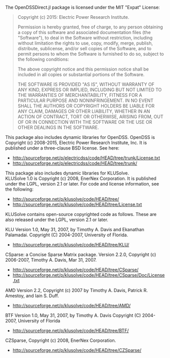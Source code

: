 The OpenDSSDirect.jl package is licensed under the MIT "Expat" License:

> Copyright (c) 2015: Electric Power Research Institute.
>
> Permission is hereby granted, free of charge, to any person obtaining
> a copy of this software and associated documentation files (the
> "Software"), to deal in the Software without restriction, including
> without limitation the rights to use, copy, modify, merge, publish,
> distribute, sublicense, and/or sell copies of the Software, and to
> permit persons to whom the Software is furnished to do so, subject to
> the following conditions:
>
> The above copyright notice and this permission notice shall be
> included in all copies or substantial portions of the Software.
>
> THE SOFTWARE IS PROVIDED "AS IS", WITHOUT WARRANTY OF ANY KIND,
> EXPRESS OR IMPLIED, INCLUDING BUT NOT LIMITED TO THE WARRANTIES OF
> MERCHANTABILITY, FITNESS FOR A PARTICULAR PURPOSE AND NONINFRINGEMENT.
> IN NO EVENT SHALL THE AUTHORS OR COPYRIGHT HOLDERS BE LIABLE FOR ANY
> CLAIM, DAMAGES OR OTHER LIABILITY, WHETHER IN AN ACTION OF CONTRACT,
> TORT OR OTHERWISE, ARISING FROM, OUT OF OR IN CONNECTION WITH THE
> SOFTWARE OR THE USE OR OTHER DEALINGS IN THE SOFTWARE.

This package also includes dynamic libraries for OpenDSS. OpenDSS is
Copyright (c) 2008-2015, Electric Power Research Institute, Inc. It is
published under a three-clause BSD license. See here:

* http://sourceforge.net/p/electricdss/code/HEAD/tree/trunk/License.txt
* http://sourceforge.net/p/electricdss/code/HEAD/tree/trunk/

This package also includes dynamic libraries for KLUSolve.  
KLUSolve 1.0 is Copyright (c) 2008, EnerNex Corporation. 
It is published under the LGPL, version 2.1 or later. For 
code and license information, see the following:

* http://sourceforge.net/p/klusolve/code/HEAD/tree/
* http://sourceforge.net/p/klusolve/code/HEAD/tree/License.txt

KLUSolve contains open-source copyrighted code as follows. These are
also released under the LGPL, version 2.1 or later.

KLU Version 1.0, May 31, 2007, by Timothy A. Davis and Ekanathan Palamadai.
Copyright (C) 2004-2007, University of Florida.

* http://sourceforge.net/p/klusolve/code/HEAD/tree/KLU/

CSparse: a Concise Sparse Matrix package.
Version 2.2.0, Copyright (c) 2006-2007, Timothy A. Davis, Mar 31, 2007.

* http://sourceforge.net/p/klusolve/code/HEAD/tree/CSparse/
* http://sourceforge.net/p/klusolve/code/HEAD/tree/CSparse/Doc/License.txt

AMD Version 2.2, Copyright (c) 2007 by Timothy A.
Davis, Patrick R. Amestoy, and Iain S. Duff.

* http://sourceforge.net/p/klusolve/code/HEAD/tree/AMD/

BTF Version 1.0, May 31, 2007, by Timothy A. Davis
Copyright (C) 2004-2007, University of Florida

* http://sourceforge.net/p/klusolve/code/HEAD/tree/BTF/

CZSparse, Copyright (c) 2008, EnerNex Corporation.

* http://sourceforge.net/p/klusolve/code/HEAD/tree/CZSparse/

